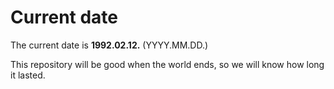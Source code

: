 # Current date

The current date is **1992.02.12.** (YYYY.MM.DD.)

This repository will be good when the world ends, so we will know how long it lasted.